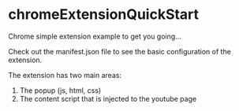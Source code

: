 # chromeExtensionQuickStart
Chrome simple extension example to get you going...

Check out the manifest.json file to see the basic configuration of the extension.

The extension has two main areas: <br/>
1. The popup (js, html, css) <br/>
2. The content script that is injected to the youtube page<br/>